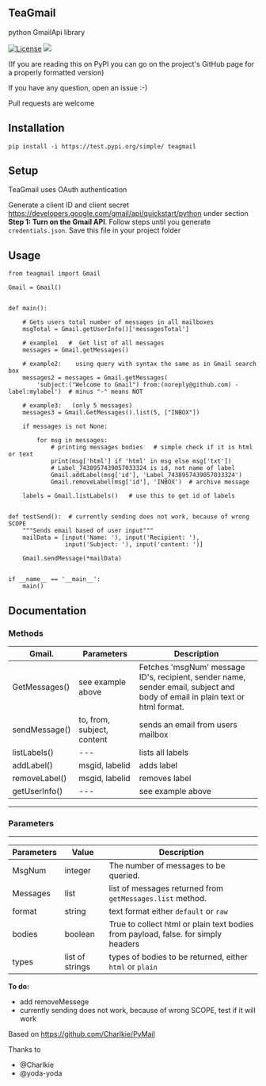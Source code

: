## TeaGmail ##

python GmailApi library

[![License](https://img.shields.io/badge/License-MIT-orange.svg)](https://github.com/Charlkie/PyMail/blob/master/LICENSE)
![](https://img.shields.io/badge/Version-Alpha%200.0.1-brightgreen.svg)

(If you are reading this on PyPI you can go on the project's GitHub page for a properly formatted version)


If you have any question, open an issue :-)

Pull requests are welcome

Installation
------------


    pip install -i https://test.pypi.org/simple/ teagmail
    
Setup
-----

TeaGmail uses OAuth authentication

Generate a client ID and client secret https://developers.google.com/gmail/api/quickstart/python under section
**Step 1: Turn on the Gmail API**. Follow steps until you generate `credentials.json`. Save this file in your project folder




Usage
------------


    from teagmail import Gmail

    Gmail = Gmail()


    def main():

        # Gets users total number of messages in all mailboxes
        msgTotal = Gmail.getUserInfo()['messagesTotal']

        # example1	 # 	Get list of all messages
        messages = Gmail.getMessages()

        # example2:    using query with syntax the same as in Gmail search box
        messages2 = messages = Gmail.getMessages(
            'subject:("Welcome to Gmail") from:(noreply@github.com) -label:mylabel')  # minus "-" means NOT

        # example3:   (only 5 messages)
        messages3 = Gmail.GetMessages().list(5, ["INBOX"])

        if messages is not None:

            for msg in messages:
                # printing messages bodies	 # simple check if it is html or text
                print(msg['html'] if 'html' in msg else msg['txt'])
                # Label_7438957439057033324 is id, not name of label
                Gmail.addLabel(msg['id'], 'Label_7438957439057033324')
                Gmail.removeLabel(msg['id'], 'INBOX')  # archive message

        labels = Gmail.listLabels()   # use this to get id of labels


    def testSend():  # currently sending does not work, because of wrong SCOPE
        """Sends email based of user input"""
        mailData = [input('Name: '), input('Recipient: '),
                    input('Subject: '), input('content: ')]

        Gmail.sendMessage(*mailData)


    if __name__ == '__main__':
        main()








## Documentation

### Methods

| **Gmail.** | Parameters | Description |
| ------------- |-------------| -----|
| GetMessages() | see example above | Fetches 'msgNum' message ID's, recipient, sender name, sender email, subject and body of email in plain text or html format. |
| sendMessage() | to, from, subject, content | sends an email from users mailbox  |
| listLabels()   | ---  |  lists all labels |
| addLabel()   |  msgid, labelid |  adds label |
| removeLabel()   |  msgid, labelid |  removes label |
| getUserInfo()   | ---  |  see example above  |




****
### Parameters
****

| Parameters | Value | Description |
| ---------- | ----- | ----------- |
| MsgNum | integer | The number of messages to be queried. |
| Messages | list | list of messages returned from `getMessages.list` method. |
| format | string | text format either `default` or `raw` |
| bodies | boolean | True to collect html or plain text bodies from payload, false. for simply headers |
| types | list of strings | types of bodies to be returned, either `html` or `plain` |


**To do:**

* add removeMessege
* currently sending does not work, because of wrong SCOPE, test if it will work 


Based on https://github.com/Charlkie/PyMail

Thanks to
* @Charlkie
* @yoda-yoda
